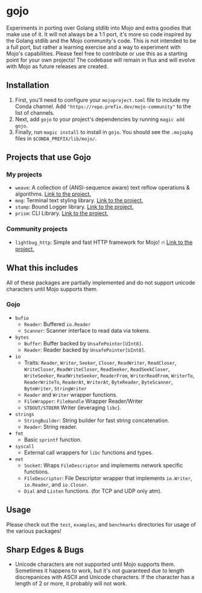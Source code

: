 # gojo

Experiments in porting over Golang stdlib into Mojo and extra goodies that make use of it. It will not always be a 1:1 port, it's more so code inspired by the Golang stdlib and the Mojo community's code. This is not intended to be a full port, but rather a learning exercise and a way to experiment with Mojo's capabilities. Please feel free to contribute or use this as a starting point for your own projects! The codebase will remain in flux and will evolve with Mojo as future releases are created.

## Installation

1. First, you'll need to configure your `mojoproject.toml` file to include my Conda channel. Add `"https://repo.prefix.dev/mojo-community"` to the list of channels.
2. Next, add `gojo` to your project's dependencies by running `magic add gojo`.
3. Finally, run `magic install` to install in `gojo`. You should see the `.mojopkg` files in `$CONDA_PREFIX/lib/mojo/`.

## Projects that use Gojo

### My projects

- `weave`: A collection of (ANSI-sequence aware) text reflow operations &amp; algorithms. [Link to the project.](https://github.com/thatstoasty/weave)
- `mog`: Terminal text styling library. [Link to the project.](https://github.com/thatstoasty/mog)
- `stump`: Bound Logger library. [Link to the project.](https://github.com/thatstoasty/stump)
- `prism`: CLI Library. [Link to the project.](https://github.com/thatstoasty/prism)

### Community projects

- `lightbug_http`: Simple and fast HTTP framework for Mojo! 🔥 [Link to the project.](https://github.com/saviorand/lightbug_http/tree/main)

## What this includes

All of these packages are partially implemented and do not support unicode characters until Mojo supports them.

### Gojo

- `bufio`
  - `Reader`: Buffered `io.Reader`
  - `Scanner`: Scanner interface to read data via tokens.
- `bytes`
  - `Buffer`: Buffer backed by `UnsafePointer[UInt8]`.
  - `Reader`: Reader backed by `UnsafePointer[UInt8]`.
- `io`
  - Traits: `Reader`, `Writer`, `Seeker`, `Closer`, `ReadWriter`, `ReadCloser`, `WriteCloser`, `ReadWriteCloser`, `ReadSeeker`, `ReadSeekCloser`, `WriteSeeker`, `ReadWriteSeeker`, `ReaderFrom`, `WriterReadFrom`, `WriterTo`, `ReaderWriteTo`, `ReaderAt`, `WriterAt`, `ByteReader`, `ByteScanner`, `ByteWriter`, `StringWriter`
  - `Reader` and `Writer` wrapper functions.
  - `FileWrapper`: `FileHandle` Wrapper Reader/Writer
  - `STDOUT/STDERR` Writer (leveraging `libc`).
- `strings`
  - `StringBuilder`: String builder for fast string concatenation.
  - `Reader`: String reader.
- `fmt`
  - Basic `sprintf` function.
- `syscall`
  - External call wrappers for `libc` functions and types.
- `net`
  - `Socket`: Wraps `FileDescriptor` and implements network specific functions.
  - `FileDescriptor`: File Descriptor wrapper that implements `io.Writer`, `io.Reader`, and `io.Closer`.
  - `Dial` and `Listen` functions. (for TCP and UDP only atm).

## Usage

Please check out the `test`, `examples`, and `benchmarks` directories for usage of the various packages!

## Sharp Edges & Bugs

- Unicode characters are not supported until Mojo supports them. Sometimes it happens to work, but it's not guaranteed due to length discrepanices with ASCII and Unicode characters. If the character has a length of 2 or more, it probably will not work.
